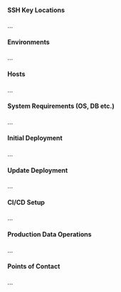 #### SSH Key Locations
...
#### Environments
...
#### Hosts
...
#### System Requirements (OS, DB etc.)
...
#### Initial Deployment
...
#### Update Deployment
...
#### CI/CD Setup
...
#### Production Data Operations
...
#### Points of Contact
...
